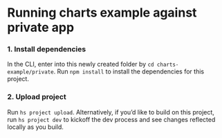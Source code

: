 # Running charts example against private app

### 1. Install dependencies

In the CLI, enter into this newly created folder by `cd charts-example/private`. Run `npm install` to install the dependencies for this project.

### 2. Upload project

Run `hs project upload`. Alternatively, if you’d like to build on this project, run `hs project dev` to kickoff the dev process and see changes reflected locally as you build.
